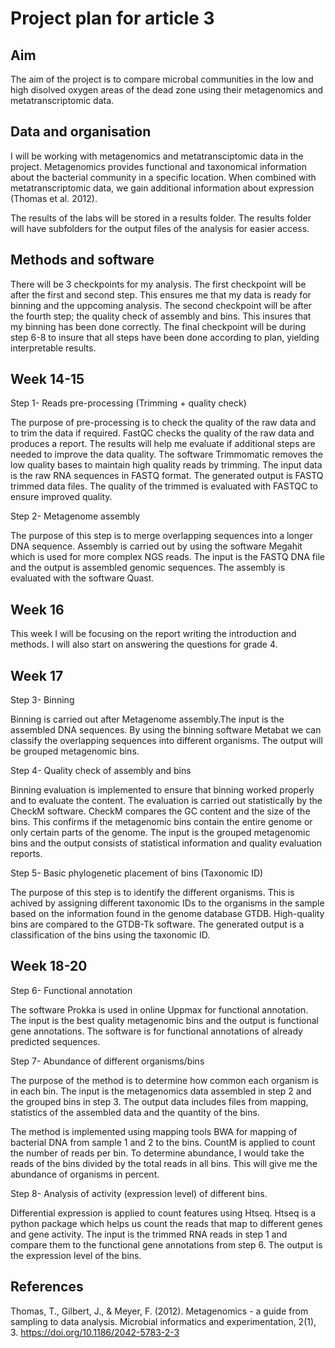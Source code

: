 # Project plan for article 3
## Aim

The aim of the project is to compare microbal communities in the low and high disolved oxygen areas of the dead zone using their metagenomics and metatranscriptomic data. 

## Data and organisation 
I will be working with metagenomics and metatransciptomic data in the project. Metagenomics provides functional and taxonomical information about the bacterial community in a specific location. When combined with metatranscriptomic data, we gain additional information about expression (Thomas et al. 2012). 

The results of the labs will be stored in a results folder. The results folder will have subfolders for the output files of the analysis for easier access. 

## Methods and software
There will be 3 checkpoints for my analysis. The first checkpoint will be after the first and second step. This ensures me that my data is ready for binning and the uppcoming analysis. The second checkpoint will be after the fourth step; the quality check of assembly and bins. This insures that my binning has been done correctly. The final checkpoint will be during step 6-8 to insure that all steps have been done according to plan, yielding interpretable results. 

## Week 14-15

Step 1- Reads pre-processing (Trimming + quality check)

The purpose of pre-processing is to check the quality of the raw data and to trim the data if required. FastQC checks the quality of the raw data and produces a report. The results will help me evaluate if additional steps are needed to improve the data quality. The software Trimmomatic removes the low quality bases to maintain high quality reads by trimming. The input data is the raw RNA sequences in FASTQ format. The generated output is FASTQ trimmed data files. The quality of the trimmed is evaluated with FASTQC to ensure improved quality. 

Step 2- Metagenome assembly

The purpose of this step is to merge overlapping sequences into a longer DNA sequence. Assembly is carried out by using the software Megahit which is used for more complex NGS reads. The input is the FASTQ DNA file and the output is assembled genomic sequences. The assembly is evaluated with the software Quast. 

## Week 16 
This week I will be focusing on the report writing the introduction and methods. I will also start on answering the questions for grade 4. 

## Week 17 

Step 3- Binning

Binning is carried out after Metagenome assembly.The input is the assembled DNA sequences. By using the binning software Metabat we can classify the overlapping sequences into different organisms. The output will be grouped metagenomic bins. 

Step 4- Quality check of assembly and bins

Binning evaluation is implemented to ensure that binning worked properly and to evaluate the content. The evaluation is carried out statistically by the CheckM software. CheckM compares the GC content and the size of the bins. This  confirms if the metagenomic bins contain the entire genome or only certain parts of the genome. The input is the grouped metagenomic bins and the output consists of statistical information and quality evaluation reports. 

Step 5- Basic phylogenetic placement of bins (Taxonomic ID)

The purpose of this step is to identify the different organisms. This is achived by assigning different taxonomic IDs to the organisms in the sample based on the information found in the genome database GTDB. High-quality bins are compared to the GTDB-Tk software. The generated output is a classification of the bins using the taxonomic ID. 

## Week 18-20

Step 6- Functional annotation 

The software Prokka is used in online Uppmax for functional annotation. The input is the best quality metagenomic bins and the output is functional gene annotations. The software is for functional annotations of already predicted sequences. 

Step 7-  Abundance of different organisms/bins

The purpose of the method is to determine how common each organism is in each bin. The input is the metagenomics data assembled in step 2 and the grouped bins in step 3. The output data includes files from mapping, statistics of the assembled data and the quantity of the bins. 

The method is implemented using mapping tools BWA for mapping of bacterial DNA from sample 1 and 2 to the bins. CountM is applied to count the number of reads per bin. To determine abundance, I would take the reads of the bins divided by the total reads in all bins. This will give me the abundance of organisms in percent. 

Step 8- Analysis of activity (expression level) of different bins.

Differential expression is applied to count features using Htseq. Htseq is a python package which helps us count the reads that map to different genes and gene activity. The input is the trimmed RNA reads in step 1 and compare them to the functional gene annotations from step 6. The output is the expression level of the bins. 


## References 
Thomas, T., Gilbert, J., & Meyer, F. (2012). Metagenomics - a guide from sampling to data analysis. Microbial informatics and experimentation, 2(1), 3. https://doi.org/10.1186/2042-5783-2-3
